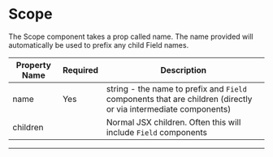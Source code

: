 # Scope
The Scope component takes a prop called name. The name provided will automatically be used to prefix any child Field names.

| Property Name      | Required | Description                                                                                                                                                                                                                                                                                                                                                                                           |
|--------------------|----------|-------------------------------------------------------------------------------------------------------------|
| name               | Yes      | string - the name to prefix and `Field` components that are children (directly or via intermediate components)|
| children           |          | Normal JSX children. Often this will include `Field` components                                              |

---
